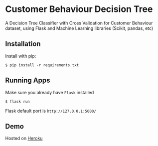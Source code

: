 # Customer Behaviour Decision Tree

A Decision Tree Classifier with Cross Validation for Customer Behaviour dataset, using Flask and Machine Learning libraries (Scikit, pandas, etc) 

## Installation

Install with pip:

```
$ pip install -r requirements.txt
```

## Running Apps
Make sure you already have `Flask` installed

```
$ flask run
```

Flask default port is 
`http://127.0.0.1:5000/`

## Demo
Hosted on [Heroku](https://customer-behaviour.herokuapp.com)